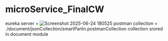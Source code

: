 ﻿# microService_FinalCW
eureka server = ![Screenshot 2025-06-24 180525](https://github.com/user-attachments/assets/71ecbe44-1e3a-4cc3-b717-1b638faf597c)
postman collection = ./document/jsonCollection/smartParlin.postmanCollection
collection srored in document module

